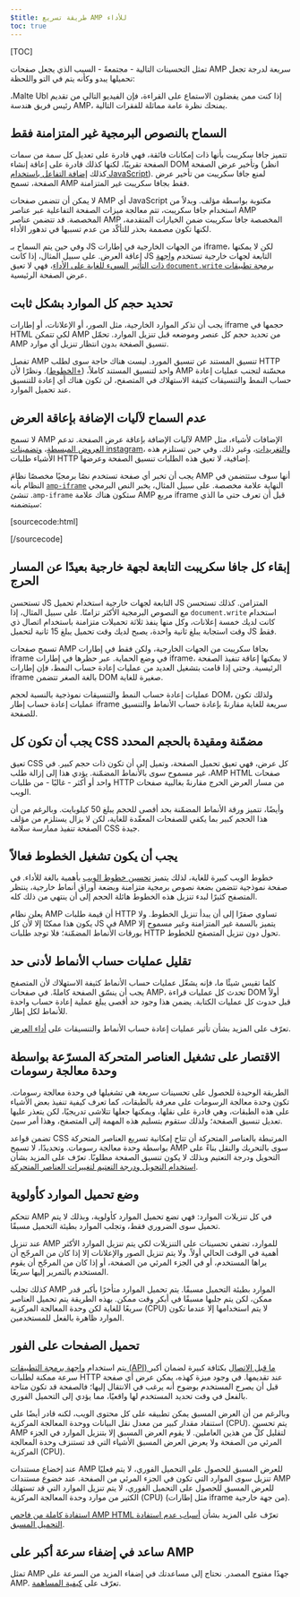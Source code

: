 ```yaml
---
$title: طريقة تسريع AMP للأداء
toc: true
---
```

[TOC]

تمثل التحسينات التالية - مجتمعةً - السبب الذي يجعل صفحات AMP سريعة لدرجة تجعل تحميلها يبدو وكأنه يتم في التو واللحظة:

إذا كنت ممن يفضلون الاستماع على القراءة، فإن الفيديو التالي من تقديم <span dir="ltr" class="nowrap">Malte Ubl</span>، رئيس فريق هندسة AMP، يمنحك نظرة عامة مماثلة للفقرات التالية.

<amp-youtube
    data-videoid="hVRkG1CQScA"
    layout="responsive"
    width="480" height="270">
</amp-youtube>

## السماح بالنصوص البرمجية غير المتزامنة فقط

تتميز جافا سكريبت بأنها ذات إمكانات فائقة،
فهي قادرة على تعديل كل سمة من سمات الصفحة تقريبًا،
لكنها كذلك قادرة على إعاقة إنشاء DOM وتأخير عرض الصفحة
(انظر كذلك [إضافة التفاعل باستخدام JavaScript](https://developers.google.com/web/fundamentals/performance/critical-rendering-path/adding-interactivity-with-javascript)).
لمنع جافا سكريبت من تأخير عرض الصفحة،
تسمح AMP فقط بجافا سكريبت غير المتزامنة.

لا يمكن أن تتضمن صفحات AMP أي JavaScript مكتوبة بواسطة مؤلف.
وبدلاً من استخدام جافا سكريبت،
تتم معالجة ميزات الصفحة التفاعلية عبر عناصر AMP المخصصة.
قد تتضمن عناصر AMP المخصصة جافا سكريبت ضمن الخيارات المتقدمة،
لكنها تكون مصممة بحذر للتأكّد من عدم تسببها في تدهور الأداء.

وفي حين يتم السماح بـ JS من الجهات الخارجية في إطارات iframe،
لكن لا يمكنها إعاقة العرض.
على سبيل المثال، إذا كانت JS التابعة لجهات خارجية تستخدم
[واجهة برمجة تطبيقات <span dir="ltr" class="nowrap">`document.write`</span> ذات التأثير السيء للغاية على الأداء](http://www.stevesouders.com/blog/2012/04/10/dont-docwrite-scripts/)،
فهي لا تعيق عرض الصفحة الرئيسية.

## تحديد حجم كل الموارد بشكل ثابت

يجب أن تذكر الموارد الخارجية، مثل الصور، أو الإعلانات، أو إطارات iframe حجمها في HTML
لكي تتمكن AMP من تحديد حجم كل عنصر وموضعه قبل تنزيل الموارد.
تحمّل AMP تنسيق الصفحة بدون انتظار تنزيل أي موارد.

تفصل AMP تنسيق المستند عن تنسيق المورد.
ليست هناك حاجة سوى لطلب HTTP واحد لتنسيق المستند كاملاً،
([+الخطوط](#font-triggering-must-be-efficient)).
ونظرًا لأن AMP محسّنة لتجنب عمليات إعادة حساب النمط والتنسيقات كثيفة الاستهلاك في المتصفح،
لن تكون هناك أي إعادة للتنسيق عند تحميل الموارد.

## عدم السماح لآليات الإضافة بإعاقة العرض

لا تسمح AMP لآليات الإضافة بإعاقة عرض الصفحة.
تدعم AMP الإضافات لأشياء، مثل
[العروض المبسطة](/docs/reference/extended/amp-lightbox.html)،
[وتضمينات instagram](/docs/reference/extended/amp-instagram.html)،
و[التغريدات](/docs/reference/extended/amp-twitter.html)، وغير ذلك.
وفي حين تستلزم هذه الأشياء طلبات HTTP إضافية،
لا تعيق هذه الطلبات تنسيق الصفحة وعرضها.

يجب أن تخبر أي صفحة تستخدم نصًا برمجيًا مخصصًا نظامَ AMP
أنها سوف ستتضمن في النهاية علامة مخصصة.
على سبيل المثال، يخبر النص البرمجي [<span dir="ltr" class="nowrap">`amp-iframe`</span>](/docs/reference/extended/amp-iframe.html)
النظام بأنه ستكون هناك علامة <span dir="ltr" class="nowrap">`amp-iframe`</span>.
تنشئ AMP مربع iframe قبل أن تعرف حتى ما الذي سيتضمنه:

[sourcecode:html]
<script async custom-element="amp-iframe" src="https://cdn.ampproject.org/v0/amp-youtube-0.1.js"></script>
[/sourcecode]

## إبقاء كل جافا سكريبت التابعة لجهة خارجية بعيدًا عن المسار الحرج

تستحسن JS التابعة لجهات خارجية استخدام تحميل JS المتزامن.
كذلك تستحسن استخدام <span dir="ltr" class="nowrap">`document.write`</span> مع النصوص البرمجية الأكثر تزامنًا.
على سبيل المثال، إذا كانت لديك خمسة إعلانات، وكل منها ينفذ ثلاثة تحميلات متزامنة
باستخدام اتصال ذي وقت استجابة يبلغ ثانية واحدة،
يصبح لديك وقت تحميل يبلغ 15 ثانية لتحميل JS فقط.

تسمح صفحات AMP بجافا سكريبت من الجهات الخارجية، ولكن فقط في إطارات iframe في وضع الحماية.
عبر حظرها في إطارات iframe، لا يمكنها إعاقة تنفيذ الصفحة الرئيسية.
وحتى إذا قامت بتشغيل العديد من عمليات إعادة حساب النمط،
فإن إطارات iframe بالغة الصغر تتضمن DOM صغيرة للغاية.

عمليات إعادة حساب النمط والتنسيقات نموذجية بالنسبة لحجم DOM،
ولذلك تكون عمليات إعادة حساب إطار iframe سريعة للغاية مقارنةً
بإعادة حساب الأنماط والتنسيق للصفحة.

## يجب أن تكون كل CSS مضمّنة ومقيدة بالحجم المحدد

تعيق CSS كل عرض، فهي تعيق تحميل الصفحة، وتميل إلى أن تكون ذات حجم كبير.
في صفحات <span dir="ltr" class="nowrap">AMP HTML</span>، غير مسموح سوى بالأنماط المضمّنة.
يؤدي هذا إلى إزالة طلب واحد أو أكثر - غالبًا - من طلبات HTTP من مسار العرض الحرج
مقارنةً بغالبية صفحات الويب.

وأيضًا، تتميز ورقة الأنماط المضمّنة بحد أقصى للحجم يبلغ 50 كيلوبايت.
وبالرغم من أن هذا الحجم كبير بما يكفي للصفحات المعقّدة للغاية،
لكن لا يزال يستلزم من مؤلف الصفحة تنفيذ ممارسة سلامة CSS جيدة.

## يجب أن يكون تشغيل الخطوط فعالاً

خطوط الويب كبيرة للغاية، لذلك يتميز
[تحسين خطوط الويب](https://developers.google.com/web/fundamentals/performance/optimizing-content-efficiency/webfont-optimization)
بأهمية بالغة للأداء.
في صفحة نموذجية تتضمن بضعة نصوص برمجية متزامنة وبضعة أوراق أنماط خارجية،
ينتظر المتصفح كثيرًا لبدء تنزيل هذه الخطوط هائلة الحجم إلى أن ينتهي من ذلك كله.

يعلن نظام AMP أن قيمة طلبات HTTP تساوي صفرًا إلى أن يبدأ تنزيل الخطوط.
ولا يكون هذا ممكنًا إلا لأن كل JS في AMP يتميز بالسمة غير المتزامنة
وغير مسموح إلا بورقات الأنماط المضمّنة؛
فلا توجد طلبات HTTP تحول دون تنزيل المتصفح للخطوط.

## تقليل عمليات حساب الأنماط لأدنى حد

كلما تقيس شيئًا ما، فإنه يشغّل عمليات حساب الأنماط كثيفة الاستهلاك
لأن المتصفح يجب أن ينسّق الصفحة كاملةً.
في صفحات AMP، تحدث كل عمليات قراءة DOM أولاً قبل حدوث كل عمليات الكتابة.
يضمن هذا وجود حد أقصى يبلغ عملية إعادة حساب واحدة للأنماط لكل إطار.

تعرّف على المزيد بشأن تأثير عمليات إعادة حساب الأنماط والتنسيقات على
[أداء العرض](https://developers.google.com/web/fundamentals/performance/rendering/).

## الاقتصار على تشغيل العناصر المتحركة المسرّعة بواسطة وحدة معالجة رسومات

الطريقة الوحيدة للحصول على تحسينات سريعة هي تشغيلها في وحدة معالجة رسومات.
تكون وحدة معالجة الرسومات على معرفة بالطبقات، كما تعرف كيفية تنفيذ بعض الأشياء على هذه الطبقات،
وهي قادرة على نقلها، ويمكنها جعلها تتلاشى تدريجيًا، لكن يتعذر عليها تعديل تنسيق الصفحة؛
ولذلك ستقوم بتسليم هذه المهمة إلى المتصفح، وهذا أمر سيئ.

تضمن قواعد CSS المرتبطة بالعناصر المتحركة أن تتاح إمكانية تسريع العناصر المتحركة بواسطة وحدة معالجة رسومات.
وتحديدًا، لا تسمح AMP سوى بالتحريك والنقل بناءً على التحويل ودرجة التعتيم
وبذلك لا يكون تنسيق الصفحة مطلوبًا.
تعرّف على المزيد بشأن
[استخدام التحويل ودرجة التعتيم لتغييرات العناصر المتحركة](https://developers.google.com/web/fundamentals/performance/rendering/stick-to-compositor-only-properties-and-manage-layer-count).

## وضع تحميل الموارد كأولوية

تتحكم AMP في كل تنزيلات الموارد: فهي تضع تحميل الموارد كأولوية،
وبذلك لا يتم تحميل سوى الضروري فقط، وتجلب الموارد بطيئة التحميل مسبقًا.

عند تنزيل AMP للموارد، تضفي تحسينات على التنزيلات
لكي يتم تنزيل الموارد الأكثر أهمية في الوقت الحالي أولاً.
ولا يتم تنزيل الصور والإعلانات إلا إذا كان من المرجّح أن يراها المستخدم،
أو في الجزء المرئي من الصفحة، أو إذا كان من المرجّح أن يقوم المستخدم بالتمرير إليها سريعًا.

كذلك تجلب AMP الموارد بطيئة التحميل مسبقًا.
يتم تحميل الموارد متأخرًا بأكبر قدر ممكن، لكن يتم جلبها مسبقًا في أبكر وقت ممكن.
بهذه الطريقة يتم تحميل العناصر سريعًا للغاية لكن وحدة المعالجة المركزية (CPU) لا يتم استخدامها إلا
عندما تكون الموارد ظاهرة بالفعل للمستخدمين.

## تحميل الصفحات على الفور

يتم استخدام [واجهة برمجة التطبيقات (API) ما قبل الاتصال](http://www.w3.org/TR/resource-hints/#dfn-preconnect)
بكثافة كبيرة لضمان أكبر سرعة ممكنة لطلبات HTTP عند تقديمها.
في وجود ميزة كهذه،
يمكن عرض أي صفحة قبل أن يصرح المستخدم بوضوح أنه يرغب في الانتقال إليها؛
فالصفحة قد تكون متاحة بالفعل في وقت تحديد المستخدم لها واقعيًا،
مما يؤدي إلى التحميل الفوري.

وبالرغم من أن العرض المسبق يمكن تطبيقه على كل محتوى الويب،
لكنه قادر أيضًا على استنفاد مقدار كبير من معدل نقل البيانات ووحدة المعالجة المركزية (CPU). يتم تحسين AMP لتقليل كلٍّ من هذين العاملين. لا يقوم العرض المسبق إلا بتنزيل الموارد في الجزء المرئي من الصفحة
ولا يعرض العرض المسبق الأشياء التي قد تستنزف وحدة المعالجة المركزية (CPU).

عند إخضاع مستندات AMP للعرض المسبق للحصول على التحميل الفوري،
لا يتم فعليًا تنزيل سوى الموارد التي تكون في الجزء المرئي من الصفحة.
عند خضوع مستندات AMP للعرض المسبق للحصول على التحميل الفوري،
لا يتم تنزيل الموارد التي قد تستهلك الكثير من موارد وحدة المعالجة المركزية (CPU) (مثل إطارات iframe من جهة خارجية).

تعرّف على المزيد بشأن
[أسباب عدم استفادة <span dir="ltr" class="nowrap">AMP HTML</span> استفادة كاملة من فاحص التحميل المسبق](https://medium.com/@cramforce/why-amp-html-does-not-take-full-advantage-of-the-preload-scanner-7e7f788aa94e).

## ساعد في إضفاء سرعة أكبر على AMP
تمثل AMP جهدًا مفتوح المصدر.
نحتاج إلى مساعدتك في إضفاء المزيد من السرعة على AMP.
تعرّف على [كيفية المساهمة](/docs/support/contribute.html).
